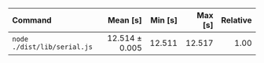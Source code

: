 | Command | Mean [s] | Min [s] | Max [s] | Relative |
|:---|---:|---:|---:|---:|
| `node ./dist/lib/serial.js` | 12.514 ± 0.005 | 12.511 | 12.517 | 1.00 |
